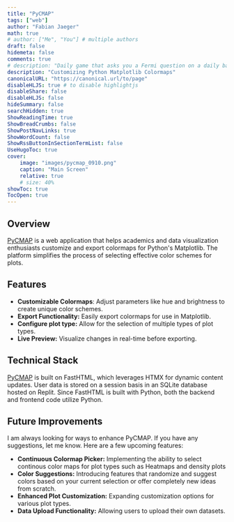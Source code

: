 ```yaml
---
title: "PyCMAP"
tags: ["web"]
author: "Fabian Jaeger"
math: true
# author: ["Me", "You"] # multiple authors
draft: false
hidemeta: false
comments: true
# description: "Daily game that asks you a Fermi question on a daily basis."
description: "Customizing Python Matplotlib Colormaps"
canonicalURL: "https://canonical.url/to/page"
disableHLJS: true # to disable highlightjs
disableShare: false
disableHLJS: false
hideSummary: false
searchHidden: true
ShowReadingTime: true
ShowBreadCrumbs: false
ShowPostNavLinks: true
ShowWordCount: false
ShowRssButtonInSectionTermList: false
UseHugoToc: true
cover:
    image: "images/pycmap_0910.png" 
    caption: "Main Screen"
    relative: true
    # size: 40%
showToc: true
TocOpen: true
---
```


## Overview
[PyCMAP](https://pycmap.com/) is a web application that helps academics and data visualization enthusiasts customize and export colormaps for Python's Matplotlib. The platform simplifies the process of selecting effective color schemes for plots.

## Features

- **Customizable Colormaps**: Adjust parameters like hue and brightness to create unique color schemes.
- **Export Functionality:** Easily export colormaps for use in Matplotlib.
- **Configure plot type:** Allow for the selection of multiple types of plot types.
- **Live Preview:** Visualize changes in real-time before exporting.


## Technical Stack
[PyCMAP](https://pycmap.com/) is built on FastHTML, which leverages HTMX for dynamic content updates. User data is stored on a session basis in an SQLite database hosted on Replit. Since FastHTML is built with Python, both the backend and frontend code utilize Python.

## Future Improvements
I am always looking for ways to enhance PyCMAP. If you have any suggestions, let me know. Here are a few upcoming features:
- **Continuous Colormap Picker:** Implementing the ability to select continous color maps for plot types such as Heatmaps and density plots
- **Color Suggestions:** Introducing features that randomize and suggest colors based on your current selection or offer completely new ideas from scratch.
- **Enhanced Plot Customization:** Expanding customization options for various plot types.
- **Data Upload Functionality:** Allowing users to upload their own datasets.
